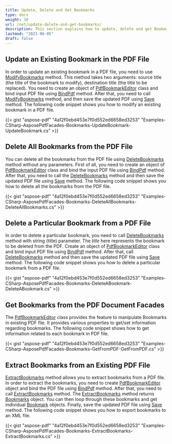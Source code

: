 ```yaml
---
title: Update, Delete and Get Bookmarks
type: docs
weight: 30
url: /net/update-delete-and-get-bookmarks/
description: This section explains how to update, delete and get Bookmarkswith Aspose.PDF Facades.
lastmod: "2021-06-05"
draft: false
---
```


## Update an Existing Bookmark in the PDF File

In order to update an existing bookmark in a PDF file, you need to use [ModifyBookmarks](https://apireference.aspose.com/pdf/net/aspose.pdf.facades/pdfbookmarkeditor/methods/modifybookmarks) method. This method takes two arguments: source title (the title of the bookmark to modify), destination title (the title to be replaced). You need to create an object of [PdfBookmarkEditor](https://apireference.aspose.com/pdf/net/aspose.pdf.facades/pdfbookmarkeditor) class and bind input PDF file using [BindPdf](https://apireference.aspose.com/pdf/net/aspose.pdf.facades.facade/bindpdf/methods/3) method. After that, you need to call [ModifyBookmarks](https://apireference.aspose.com/pdf/net/aspose.pdf.facades/pdfbookmarkeditor/methods/modifybookmarks) method, and then save the updated PDF using [Save](https://apireference.aspose.com/pdf/net/aspose.pdf/document/methods/save) method. The following code snippet shows you how to modify an existing bookmark in a PDF file.



{{< gist "aspose-pdf" "4a12f0ebd453e7f0d552ed6658ed3253" "Examples-CSharp-AsposePdfFacades-Bookmarks-UpdateBookmark-UpdateBookmark.cs" >}}

## Delete All Bookmarks from the PDF File

You can delete all the bookmarks from the PDF file using [DeleteBookmarks](https://apireference.aspose.com/pdf/net/aspose.pdf.facades/pdfbookmarkeditor/methods/deletebookmarks) method without any parameters. First of all, you need to create an object of [PdfBookmarkEditor](https://apireference.aspose.com/pdf/net/aspose.pdf.facades/pdfbookmarkeditor) class and bind the input PDF file using [BindPdf](https://apireference.aspose.com/pdf/net/aspose.pdf.facades.facade/bindpdf/methods/3) method. After that, you need to call the [DeleteBookmarks](https://apireference.aspose.com/pdf/net/aspose.pdf.facades/pdfbookmarkeditor/methods/deletebookmarks) method and then save the updated PDF file using [Save](https://apireference.aspose.com/pdf/net/aspose.pdf/document/methods/save) method. The following code snippet shows you how to delete all the bookmarks from the PDF file.



{{< gist "aspose-pdf" "4a12f0ebd453e7f0d552ed6658ed3253" "Examples-CSharp-AsposePdfFacades-Bookmarks-DeleteAllBookmarks-DeleteAllBookmarks.cs" >}}

## Delete a Particular Bookmark from a PDF File

In order to delete a particular bookmark, you need to call [DeleteBookmarks](https://apireference.aspose.com/pdf/net/aspose.pdf.facades/pdfbookmarkeditor/methods/deletebookmarks) method with string (title) parameter. The *title* here represents the bookmark to be deleted from the PDF. Create an object of [PdfBookmarkEditor](https://apireference.aspose.com/pdf/net/aspose.pdf.facades/pdfbookmarkeditor) class and bind input PDF file using [BindPdf](https://apireference.aspose.com/pdf/net/aspose.pdf.facades.facade/bindpdf/methods/3) method. After that, call [DeleteBookmarks](https://apireference.aspose.com/pdf/net/aspose.pdf.facades/pdfbookmarkeditor/methods/deletebookmarks) method and then save the updated PDF file using [Save](https://apireference.aspose.com/pdf/net/aspose.pdf/document/methods/save) method. The following code snippet shows you how to delete a particular bookmark from a PDF file.



{{< gist "aspose-pdf" "4a12f0ebd453e7f0d552ed6658ed3253" "Examples-CSharp-AsposePdfFacades-Bookmarks-DeleteABookmark-DeleteABookmark.cs" >}}

## Get Bookmarks from the PDF Document Facades

The [PdfBookmarkEditor](https://apireference.aspose.com/pdf/net/aspose.pdf.facades/pdfbookmarkeditor) class provides the feature to manipulate Bookmarks in existing PDF file. It provides various properties to get/set information regarding bookmarks. The following code snippet shows how to get information related to each bookmark in PDF file.



{{< gist "aspose-pdf" "4a12f0ebd453e7f0d552ed6658ed3253" "Examples-CSharp-AsposePdfFacades-Bookmarks-GetFromPDF-GetFromPDF.cs" >}}

## Extract Bookmarks from an Existing PDF File

[ExtractBookmarks](https://apireference.aspose.com/pdf/net/aspose.pdf.facades.pdfbookmarkeditor/extractbookmarks/methods/3) method allows you to extract bookmarks from a PDF file. In order to extract the bookmarks, you need to create [PdfBookmarkEditor](https://apireference.aspose.com/pdf/net/aspose.pdf.facades/pdfbookmarkeditor) object and bind the PDF file using [BindPdf](https://apireference.aspose.com/pdf/net/aspose.pdf.facades.facade/bindpdf/methods/3) method. After that, you need to call [ExtractBookmarks](https://apireference.aspose.com/pdf/net/aspose.pdf.facades.pdfbookmarkeditor/extractbookmarks/methods/3) method. The [ExtractBookmarks](https://apireference.aspose.com/pdf/net/aspose.pdf.facades.pdfbookmarkeditor/extractbookmarks/methods/3) method returns [Bookmarks](https://apireference.aspose.com/pdf/net/aspose.pdf.facades/bookmarks/methods/index) object. You can then loop through these bookmarks and get individual [Bookmark](https://apireference.aspose.com/pdf/net/aspose.pdf.facades/bookmark) objects. Finally, save the updated PDF file using [Save](https://apireference.aspose.com/pdf/net/aspose.pdf/document/methods/save) method. The following code snippet shows you how to export bookmarks to an XML file.



{{< gist "aspose-pdf" "4a12f0ebd453e7f0d552ed6658ed3253" "Examples-CSharp-AsposePdfFacades-Bookmarks-ExtractBookmarks-ExtractBookmarks.cs" >}}
